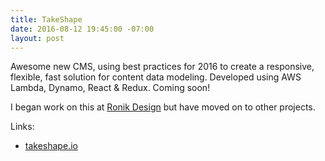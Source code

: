 ```yaml
---
title: TakeShape
date: 2016-08-12 19:45:00 -07:00
layout: post
---
```


Awesome new CMS, using best practices for 2016 to create a responsive, flexible, fast solution for content data modeling. Developed using AWS Lambda, Dynamo, React & Redux. Coming soon!

I began work on this at [Ronik Design](http://www.ronikdesign.com) but have moved on to other projects.

Links:

* [takeshape.io](https://www.takeshape.io)

